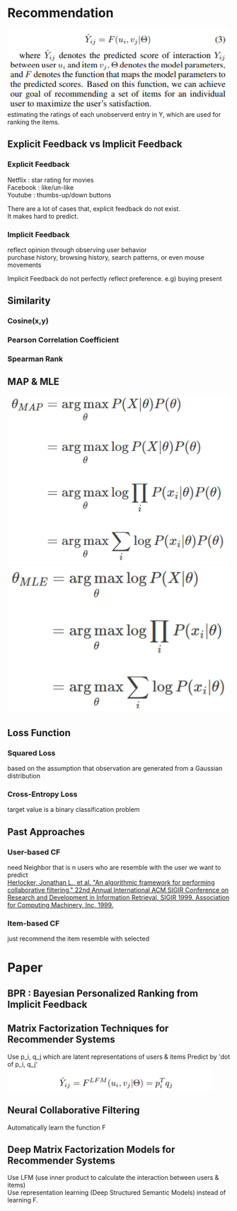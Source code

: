 # Recommendation
![MAP](image/recommend_formula.PNG)  
estimating the ratings of each unobserverd entry in Y, which are used for ranking the items.


## Explicit Feedback vs Implicit Feedback
### Explicit Feedback
Netflix : star rating for movies   
Facebook : like/un-like   
Youtube : thumbs-up/down buttons   

There are a lot of cases that, explicit feedback do not exist.  
It makes hard to predict.  

### Implicit Feedback
reflect opinion through observing user behavior  
purchase history, browsing history, search patterns, or even mouse movements  

Implicit Feedback do not perfectly reflect preference.
e.g) buying present
  
## Similarity
### Cosine(x,y)
### Pearson Correlation Coefficient
### Spearman Rank

## MAP & MLE
![MAP](image/MAP.PNG)
![MLE](image/MLE.PNG)

## Loss Function
### Squared Loss
based on the assumption that observation are generated from a Gaussian distribution
### Cross-Entropy Loss
target value is a binary classification problem

## Past Approaches
### User-based CF
need Neighbor that is n users who are resemble with the user we want to predict  
[Herlocker, Jonathan L., et al. "An algorithmic framework for performing collaborative filtering." 22nd Annual International ACM SIGIR Conference on Research and Development in Information Retrieval, SIGIR 1999. Association for Computing Machinery, Inc, 1999.](https://experts.umn.edu/en/publications/an-algorithmic-framework-for-performing-collaborative-filtering)
### Item-based CF
just recommend the item resemble with selected

# Paper
## BPR : Bayesian Personalized Ranking from Implicit Feedback
## Matrix Factorization Techniques for Recommender Systems
Use p_i, q_j which are latent representations of users & items
Predict by 'dot of p_i, q_j'
![MAP](image/LFM.PNG)  
## Neural Collaborative Filtering
Automatically learn the function F
## Deep Matrix Factorization Models for Recommender Systems
Use LFM (use inner product to calculate the interaction between users & items)  
Use representation learning (Deep Structured Semantic Models) instead of learning F.
